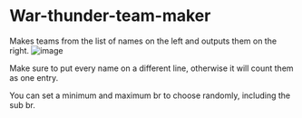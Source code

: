 # War-thunder-team-maker
Makes teams from the list of names on the left and outputs them on the right.
![image](https://user-images.githubusercontent.com/83226449/201703805-7ce87cbf-418f-4182-b280-3f5ccdd4c17d.png)

Make sure to put every name on a different line, otherwise it will count them as one entry.

You can set a minimum and maximum br to choose randomly, including the sub br.
